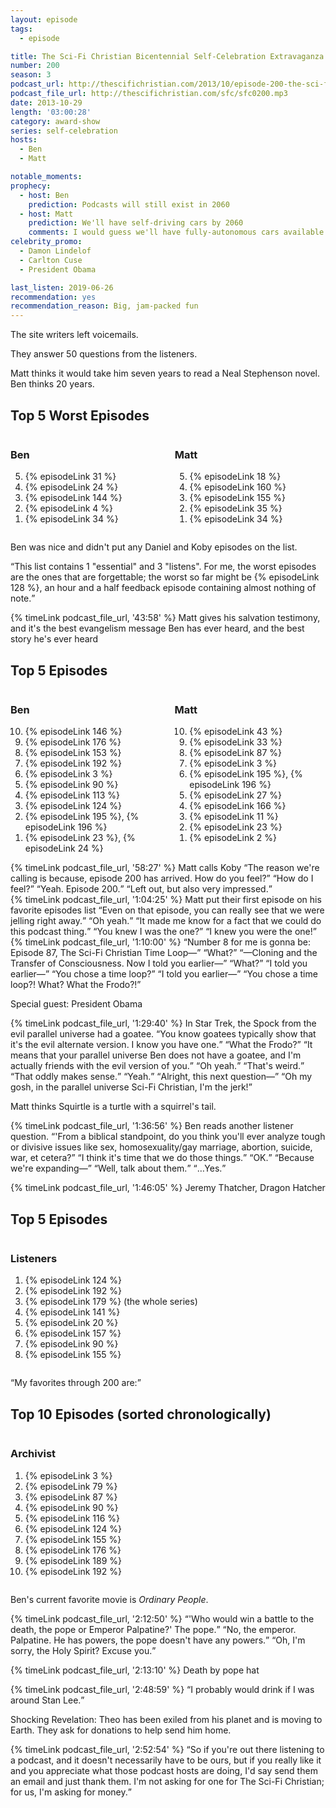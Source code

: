 ```yaml
---
layout: episode
tags:
  - episode

title: The Sci-Fi Christian Bicentennial Self-Celebration Extravaganza
number: 200
season: 3
podcast_url: http://thescifichristian.com/2013/10/episode-200-the-sci-fi-christian-bicentennial-self-celebration-extravaganza/
podcast_file_url: http://thescifichristian.com/sfc/sfc0200.mp3
date: 2013-10-29
length: '03:00:28'
category: award-show
series: self-celebration
hosts:
  - Ben
  - Matt

notable_moments:
prophecy:
  - host: Ben
    prediction: Podcasts will still exist in 2060
  - host: Matt
    prediction: We'll have self-driving cars by 2060
    comments: I would guess we'll have fully-autonomous cars available to consumers by 2040, so 2060 seems likely.
celebrity_promo: 
  - Damon Lindelof
  - Carlton Cuse
  - President Obama

last_listen: 2019-06-26
recommendation: yes
recommendation_reason: Big, jam-packed fun
---
```

The site writers left voicemails.

They answer 50 questions from the listeners. 

Matt thinks it would take him seven years to read a Neal Stephenson novel. Ben thinks 20 years.

<div class="top-five">
  <h2 class="has-text-centered">Top 5 Worst Episodes</h2>
  <div class="columns">
    <div class="column ben">
      <h3>Ben</h3>
      <ol reversed>
        <li>{% episodeLink 31 %} 
        <li>{% episodeLink 24 %}
        <li>{% episodeLink 144 %}
        <li>{% episodeLink 4 %}
        <li>{% episodeLink 34 %}
      </ol>
    </div>
    <div class="column matt">
      <h3>Matt</h3>
      <ol reversed>
        <li>{% episodeLink 18 %}
        <li>{% episodeLink 160 %}
        <li>{% episodeLink 155 %}
        <li>{% episodeLink 35 %}
        <li>{% episodeLink 34 %}
      </ol>
    </div>
  </div>
</div>

Ben was nice and didn't put any Daniel and Koby episodes on the list. 

<q class="archivist">This list contains 1 "essential" and 3 "listens". For me, the worst episodes are the ones that are forgettable; the worst so far might be {% episodeLink 128 %}, an hour and a half feedback episode containing almost nothing of note.</q>

{% timeLink podcast_file_url, '43:58' %} Matt gives his salvation testimony, and it's the best evangelism message Ben has ever heard, and the best story he's ever heard

<div class="top-five">
  <h2 class="has-text-centered">Top 5 Episodes</h2>
  <div class="columns">
    <div class="column ben">
      <h3>Ben</h3>
      <ol reversed>
        <li>{% episodeLink 146 %}
        <li>{% episodeLink 176 %} 
        <li>{% episodeLink 153 %}
        <li>{% episodeLink 192 %}
        <li>{% episodeLink 3 %}
        <li>{% episodeLink 90 %}
        <li>{% episodeLink 113 %}
        <li>{% episodeLink 124 %}
        <li>{% episodeLink 195 %}, {% episodeLink 196 %} 
        <li>{% episodeLink 23 %}, {% episodeLink 24 %}
      </ol>
    </div>
    <div class="column matt">
      <h3>Matt</h3>
      <ol reversed>
        <li>{% episodeLink 43 %}
        <li>{% episodeLink 33 %}
        <li>{% episodeLink 87 %} 
        <li>{% episodeLink 3 %}
        <li>{% episodeLink 195 %}, {% episodeLink 196 %}
        <li>{% episodeLink 27 %}
        <li>{% episodeLink 166 %}
        <li>{% episodeLink 11 %}
        <li>{% episodeLink 23 %} 
        <li>{% episodeLink 2 %}
      </ol>
    </div>
  </div>
</div>

<div class="quote">
  {% timeLink podcast_file_url, '58:27' %}
  <span class="quote-context is-size-6">Matt calls Koby</span>
  <q class="matt">The reason we're calling is because, episode 200 has arrived. How do you feel?</q>
  <q class="koby">How do I feel?</q>
  <q class="matt">Yeah. Episode 200.</q>
  <q class="koby">Left out, but also very impressed.</q>
</div>

<div class="quote">
  {% timeLink podcast_file_url, '1:04:25' %}
  <span class="quote-context is-size-6">Matt put their first episode on his favorite episodes list</span>
  <q class="matt">Even on that episode, you can really see that we were jelling right away.</q>
  <q class="ben">Oh yeah.</q>
  <q class="matt">It made me know for a fact that we could do this podcast thing.</q>
  <q class="ben">You knew I was the one?</q>
  <q class="matt">I knew you were the one!</q>
</div>

<div class="quote">
  {% timeLink podcast_file_url, '1:10:00' %}
  <q class="matt">Number 8 for me is gonna be: Episode 87, The Sci-Fi Christian Time Loop—</q>
  <q class="ben">What?</q>
  <q class="matt">—Cloning and the Transfer of Consciousness. Now I told you earlier—</q>
  <q class="ben">What?</q>
  <q class="matt">I told you earlier—</q>
  <q class="ben">You chose a time loop?</q>
  <q class="matt">I told you earlier—</q>
  <q class="ben">You chose a time loop?! What? What the Frodo?!</q>
</div>

Special guest: President Obama 

<div class="quote">
  {% timeLink podcast_file_url, '1:29:40' %}
  <span class="quote-context is-size-6">In Star Trek, the Spock from the evil parallel universe had a goatee.</span>
  <q class="matt">You know goatees typically show that it's the evil alternate version. I know you have one.</q>
  <q class="ben">What the Frodo?</q>
  <q class="matt">It means that your parallel universe Ben does not have a goatee, and I'm actually friends with the evil version of you.</q>
  <q class="ben">Oh yeah.</q>
  <q class="matt">That's weird.</q>
  <q class="ben">That oddly makes sense.</q>
  <q class="matt">Yeah.</q>
  <q class="ben">Alright, this next question—</q>
  <q class="matt">Oh my gosh, in the parallel universe Sci-Fi Christian, I'm the jerk!</q>
</div>

Matt thinks Squirtle is a turtle with a squirrel's tail.

<div class="quote">
  {% timeLink podcast_file_url, '1:36:56' %}
  <span class="quote-context is-size-6">Ben reads another listener question.</span>
  <q class="ben">'From a biblical standpoint, do you think you'll ever analyze tough or divisive issues like sex, homosexuality/gay marriage, abortion, suicide, war, et cetera?</q>
  <q class="matt">I think it's time that we do those things.</q>
  <q class="ben">OK.</q>
  <q class="matt">Because we're expanding—</q>
  <q class="ben">Well, talk about them.</q>
  <q class="matt">…Yes.</q>
</div>

{% timeLink podcast_file_url, '1:46:05' %} Jeremy Thatcher, Dragon Hatcher 

<div class="top-five">
  <h2 class="has-text-centered">Top 5 Episodes</h2>
  <div class="columns">
    <div class="column listeners">
      <h3>Listeners</h3>
      <ol>
        <li>{% episodeLink 124 %}
        <li>{% episodeLink 192 %} 
        <li>{% episodeLink 179 %} (the whole series)
        <li>{% episodeLink 141 %}
        <li>{% episodeLink 20 %}
        <li>{% episodeLink 157 %}
        <li>{% episodeLink 90 %}
        <li>{% episodeLink 155 %} 
      </ol>
    </div>
  </div>
</div>

<q class="archivist">My favorites through 200 are:</q>

<div class="top-five">
  <h2 class="has-text-centered">Top 10 Episodes (sorted chronologically)</h2>
  <div class="columns">
    <div class="column archivist">
      <h3>Archivist</h3>
      <ol>
        <li>{% episodeLink 3 %}
        <li>{% episodeLink 79 %}
        <li>{% episodeLink 87 %}
        <li>{% episodeLink 90 %}
        <li>{% episodeLink 116 %}
        <li>{% episodeLink 124 %}
        <li>{% episodeLink 155 %}
        <li>{% episodeLink 176 %}
        <li>{% episodeLink 189 %}
        <li>{% episodeLink 192 %}
      </ol>
    </div>
  </div>
</div>

Ben's current favorite movie is <i class="work-title">Ordinary People</i>.

<div class="quote">
  {% timeLink podcast_file_url, '2:12:50' %}
  <q class="ben">'Who would win a battle to the death, the pope or Emperor Palpatine?' The pope.</q>
  <q class="matt">No, the emperor. Palpatine. He has powers, the pope doesn't have any powers.</q>
  <q class="ben">Oh, I'm sorry, the Holy Spirit? Excuse you.</q>
</div>

{% timeLink podcast_file_url, '2:13:10' %} Death by pope hat

<div class="quote">
  {% timeLink podcast_file_url, '2:48:59' %}
  <q class="matt">I probably would drink if I was around Stan Lee.</q>
</div>

Shocking Revelation: Theo has been exiled from his planet and is moving to Earth. They ask for donations to help send him home.

<div class="quote">
  {% timeLink podcast_file_url, '2:52:54' %}
  <q class="matt">So if you're out there listening to a podcast, and it doesn't necessarily have to be ours, but if you really like it and you appreciate what those podcast hosts are doing, I'd say send them an email and just thank them. I'm not asking for one for The Sci-Fi Christian; for us, I'm asking for money.</q>
</div>